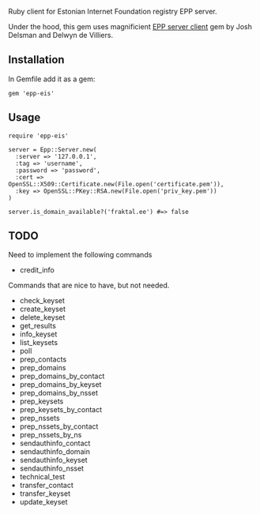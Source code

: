 Ruby client for Estonian Internet Foundation registry EPP server.

Under the hood, this gem uses magnificient [EPP server client](https://github.com/ultraspeed/epp) gem by Josh Delsman and Delwyn de Villiers.

## Installation

In Gemfile add it as a gem:

    gem 'epp-eis'

## Usage

    require 'epp-eis'

    server = Epp::Server.new(
      :server => '127.0.0.1',
      :tag => 'username',
      :password => 'password',
      :cert => OpenSSL::X509::Certificate.new(File.open('certificate.pem')),
      :key => OpenSSL::PKey::RSA.new(File.open('priv_key.pem'))
    )
    
    server.is_domain_available?('fraktal.ee') #=> false
    
## TODO

Need to implement the following commands

* credit_info

Commands that are nice to have, but not needed.

* check_keyset
* create_keyset
* delete_keyset
* get_results
* info_keyset
* list_keysets
* poll
* prep_contacts
* prep_domains
* prep_domains_by_contact
* prep_domains_by_keyset
* prep_domains_by_nsset
* prep_keysets
* prep_keysets_by_contact
* prep_nssets
* prep_nssets_by_contact
* prep_nssets_by_ns
* sendauthinfo_contact
* sendauthinfo_domain
* sendauthinfo_keyset
* sendauthinfo_nsset
* technical_test
* transfer_contact
* transfer_keyset
* update_keyset
